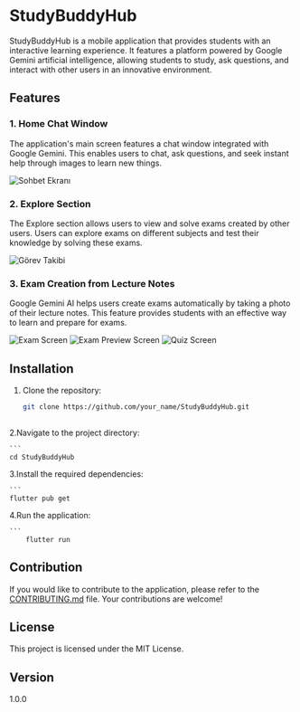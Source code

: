 
# StudyBuddyHub

StudyBuddyHub is a mobile application that provides students with an interactive learning experience. It features a platform powered by Google Gemini artificial intelligence, allowing students to study, ask questions, and interact with other users in an innovative environment.

## Features

### 1. Home Chat Window
The application's main screen features a chat window integrated with Google Gemini. This enables users to chat, ask questions, and seek instant help through images to learn new things.

![Sohbet Ekranı]('./chat_screen')


### 2. Explore Section
The Explore section allows users to view and solve exams created by other users. Users can explore exams on different subjects and test their knowledge by solving these exams.

![Görev Takibi]('./task_daily')


### 3. Exam Creation from Lecture Notes
Google Gemini AI helps users create exams automatically by taking a photo of their lecture notes. This feature provides students with an effective way to learn and prepare for exams.

![Exam  Screen]('./exam_screen')
![Exam Preview Screen]('./exam_preview_screen')
![Quiz Screen]('./quiz_screen')

## Installation


1. Clone the repository:
 
   ```bash
   git clone https://github.com/your_name/StudyBuddyHub.git
 
2.Navigate to the project directory:

    ```
    cd StudyBuddyHub
    
 
3.Install the required dependencies:

    ```
	flutter pub get
    

4.Run the application:

    ```
        flutter run 
    

## Contribution
If you would like to contribute to the application, please refer to the [CONTRIBUTING.md](https://chat.openai.com/c/CONTRIBUTING.md) file. Your contributions are welcome!


## License
This project is licensed under the MIT License.

## Version
1.0.0
